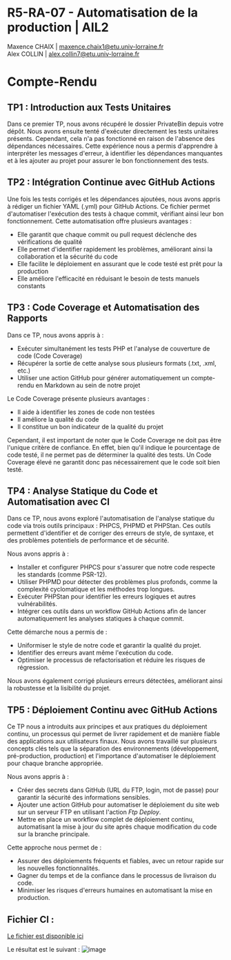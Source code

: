 # R5-RA-07 - Automatisation de la production | AIL2

Maxence CHAIX | maxence.chaix1@etu.univ-lorraine.fr  
Alex COLLIN | alex.collin7@etu.univ-lorraine.fr
# Compte-Rendu

## TP1 : Introduction aux Tests Unitaires

Dans ce premier TP, nous avons récupéré le dossier PrivateBin depuis votre dépôt. Nous avons ensuite tenté d'exécuter directement les tests unitaires présents. Cependant, cela n'a pas fonctionné en raison de l'absence des dépendances nécessaires. Cette expérience nous a permis d'apprendre à interpréter les messages d'erreur, à identifier les dépendances manquantes et à les ajouter au projet pour assurer le bon fonctionnement des tests.

## TP2 : Intégration Continue avec GitHub Actions

Une fois les tests corrigés et les dépendances ajoutées, nous avons appris à rédiger un fichier YAML (.yml) pour GitHub Actions. Ce fichier permet d'automatiser l'exécution des tests à chaque commit, vérifiant ainsi leur bon fonctionnement. Cette automatisation offre plusieurs avantages :

- Elle garantit que chaque commit ou pull request déclenche des vérifications de qualité
- Elle permet d'identifier rapidement les problèmes, améliorant ainsi la collaboration et la sécurité du code
- Elle facilite le déploiement en assurant que le code testé est prêt pour la production
- Elle améliore l'efficacité en réduisant le besoin de tests manuels constants

## TP3 : Code Coverage et Automatisation des Rapports

Dans ce TP, nous avons appris à :

- Exécuter simultanément les tests PHP et l'analyse de couverture de code (Code Coverage)
- Récupérer la sortie de cette analyse sous plusieurs formats (.txt, .xml, etc.)
- Utiliser une action GitHub pour générer automatiquement un compte-rendu en Markdown au sein de notre projet

Le Code Coverage présente plusieurs avantages :

- Il aide à identifier les zones de code non testées
- Il améliore la qualité du code
- Il constitue un bon indicateur de la qualité du projet

Cependant, il est important de noter que le Code Coverage ne doit pas être l'unique critère de confiance. En effet, bien qu'il indique le pourcentage de code testé, il ne permet pas de déterminer la qualité des tests. Un Code Coverage élevé ne garantit donc pas nécessairement que le code soit bien testé.

## TP4 : Analyse Statique du Code et Automatisation avec CI

Dans ce TP, nous avons exploré l'automatisation de l'analyse statique du code via trois outils principaux : PHPCS, PHPMD et PHPStan. Ces outils permettent d'identifier et de corriger des erreurs de style, de syntaxe, et des problèmes potentiels de performance et de sécurité.

Nous avons appris à :

- Installer et configurer PHPCS pour s'assurer que notre code respecte les standards (comme PSR-12).
- Utiliser PHPMD pour détecter des problèmes plus profonds, comme la complexité cyclomatique et les méthodes trop longues.
- Exécuter PHPStan pour identifier les erreurs logiques et autres vulnérabilités.
- Intégrer ces outils dans un workflow GitHub Actions afin de lancer automatiquement les analyses statiques à chaque commit.

Cette démarche nous a permis de :

- Uniformiser le style de notre code et garantir la qualité du projet.
- Identifier des erreurs avant même l'exécution du code.
- Optimiser le processus de refactorisation et réduire les risques de régression.

Nous avons également corrigé plusieurs erreurs détectées, améliorant ainsi la robustesse et la lisibilité du projet.

## TP5 : Déploiement Continu avec GitHub Actions

Ce TP nous a introduits aux principes et aux pratiques du déploiement continu, un processus qui permet de livrer rapidement et de manière fiable des applications aux utilisateurs finaux. Nous avons travaillé sur plusieurs concepts clés tels que la séparation des environnements (développement, pré-production, production) et l'importance d'automatiser le déploiement pour chaque branche appropriée.

Nous avons appris à :

- Créer des secrets dans GitHub (URL du FTP, login, mot de passe) pour garantir la sécurité des informations sensibles.
- Ajouter une action GitHub pour automatiser le déploiement du site web sur un serveur FTP en utilisant l'action *Ftp Deploy*.
- Mettre en place un workflow complet de déploiement continu, automatisant la mise à jour du site après chaque modification du code sur la branche principale.

Cette approche nous permet de :

- Assurer des déploiements fréquents et fiables, avec un retour rapide sur les nouvelles fonctionnalités.
- Gagner du temps et de la confiance dans le processus de livraison du code.
- Minimiser les risques d'erreurs humaines en automatisant la mise en production.

## Fichier CI :
[Le fichier est disponible ici](.github/workflows/ci.yml)

Le résultat est le suivant :
![image](https://github.com/user-attachments/assets/cb8e08e4-52a7-4b1a-a767-b566644f4c7a)
